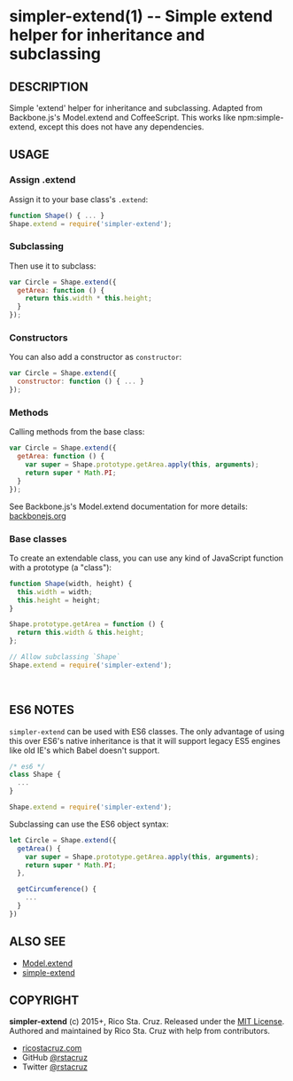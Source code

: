 # simpler-extend(1) -- Simple extend helper for inheritance and subclassing

## DESCRIPTION

Simple 'extend' helper for inheritance and subclassing. Adapted from Backbone.js's Model.extend and CoffeeScript. This works like npm:simple-extend, except this does not have any dependencies.

## USAGE

### Assign .extend
Assign it to your base class's `.extend`:

```js
function Shape() { ... }
Shape.extend = require('simpler-extend');
```

### Subclassing
Then use it to subclass:

```js
var Circle = Shape.extend({
  getArea: function () {
    return this.width * this.height;
  }
});
```

### Constructors
You can also add a constructor as `constructor`:

```js
var Circle = Shape.extend({
  constructor: function () { ... }
});
```

### Methods
Calling methods from the base class:

```js
var Circle = Shape.extend({
  getArea: function () {
    var super = Shape.prototype.getArea.apply(this, arguments);
    return super * Math.PI;
  }
});
```

See Backbone.js's Model.extend documentation for more details: [backbonejs.org][Model.extend]

### Base classes

To create an extendable class, you can use any kind of JavaScript function with a prototype (a "class"):

```js
function Shape(width, height) {
  this.width = width;
  this.height = height;
}

Shape.prototype.getArea = function () {
  return this.width & this.height;
};

// Allow subclassing `Shape`
Shape.extend = require('simpler-extend');
```

<br>

## ES6 NOTES

`simpler-extend` can be used with ES6 classes. The only advantage of using this over ES6's native inheritance is that it will support legacy ES5 engines like old IE's which Babel doesn't support.

```js
/* es6 */
class Shape {
  ...
}

Shape.extend = require('simpler-extend');
```

Subclassing can use the ES6 object syntax:

```js
let Circle = Shape.extend({
  getArea() {
    var super = Shape.prototype.getArea.apply(this, arguments);
    return super * Math.PI;
  },

  getCircumference() {
    ...
  }
})
```

## ALSO SEE

* [Model.extend]
* [simple-extend]

## COPYRIGHT

**simpler-extend** (c) 2015+, Rico Sta. Cruz. Released under the [MIT License][MIT].
Authored and maintained by Rico Sta. Cruz with help from contributors.

* [ricostacruz.com](http://ricostacruz.com)
* GitHub [@rstacruz](https://github.com/rstacruz)
* Twitter [@rstacruz](https://twitter.com/rstacruz)

[MIT]: http://mit-license.org/
[Model.extend]: http://backbonejs.org/#Model-extend
[simple-extend]: https://www.npmjs.com/package/simple-extend
